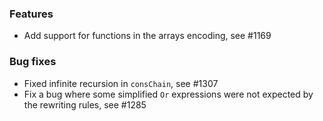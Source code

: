 <!-- NOTE:
     Release notes for unreleased changes go here, following this format:

        ### Features

         * Change description, see #123

        ### Bug fixes

         * Some bug fix, see #124

     DO NOT LEAVE A BLANK LINE BELOW THIS PREAMBLE -->
### Features
* Add support for functions in the arrays encoding, see #1169

### Bug fixes
* Fixed infinite recursion in `consChain`, see #1307
* Fix a bug where some simplified `Or` expressions were not expected by the rewriting rules, see #1285

